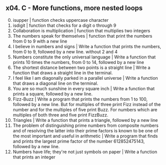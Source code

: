 ##  x04. C - More functions, more nested loops

0. isupper | function checks uppercase character
1. isdigit | function that checks for a digit o through 9
2. Collaboration is multiplication | function that multiplies two integers
3. The numbers speak for themselves | function that print the numbers from 0 to 9 with a new line
4. I believe in numbers and signs | Write a function that prints the numbers, from 0 to 9, followed by a new line. without 2 and 4
5. Numbers constitute the only universal language | Write a function that prints 10 times the numbers, from 0 to 14, followed by a new line
6. The shortest distance between two points is a straight line | Write a function that draws a straight line in the terminal.
7. I feel like I am diagonally parked in a parallel universe | Write a function that draws a diagonal line on the terminal.
8. You are so much sunshine in every square inch | Write a function that prints a square, followed by a new line.
9. Fizz-Buzz | Write a program that prints the numbers from 1 to 100, followed by a new line. But for multiples of three print Fizz instead of the number and for the multiples of five print Buzz. For numbers which are multiples of both three and five print FizzBuzz.
10. Triangles | Write a function that prints a triangle, followed by a new line
11. The problem of distinguishing prime numbers from composite numbers and of resolving the latter into their prime factors is known to be one of the most important and useful in arithmetic | Write a program that finds and prints the largest prime factor of the number 612852475143, followed by a new line.
12. Numbers have life; they're not just symbols on paper | Write a function that prints an integer
